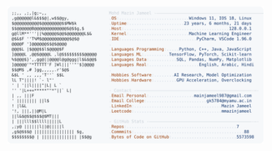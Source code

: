 <picture>
  <source srcset="https://raw.githubusercontent.com/mmazinjameel/mmazinjameel/main/dark_mode.svg?v=1748254535" media="(prefers-color-scheme: dark)">
  <img src="https://raw.githubusercontent.com/mmazinjameel/mmazinjameel/main/light_mode.svg?v=1748254535">
</picture>
